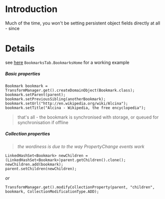 # Introduction #

Much of the time, you won't be setting persistent object fields directly at all - since


# Details #

see [here](http://alcina.googlecode.com/svn/trunk/template/client/src/cc/alcina/template/client/widgets/BookmarksTab.java) `BookmarksTab.BookmarksHome` for a working example

##### Basic properties #####
```
Bookmark bookmark = TransformManager.get().createDomainObject(Bookmark.class);
bookmark.setParent(parent);
bookmark.setPreviousSibling(anotherBookmark);
bookmark.setUrl("http://en.wikipedia.org/wiki/Alcina");
bookmark.setTitle("Alcina - Wikipedia, the free encyclopedia");
```

> that's all - the bookmark is synchronised with storage, or queued for synchronisation if offline

##### Collection properties #####


> _the wordiness is due to the way PropertyChange events work_

```
LinkedHashSet<Bookmark> newChildren = (LinkedHashSet<Bookmark>)parent.getChildren().clone();
newChildren.add(bookmark);
parent.setChildren(newChildren);
```
_or_
```
TransformManager.get().modifyCollectionProperty(parent, "children", bookmark, CollectionModificationType.ADD);
```